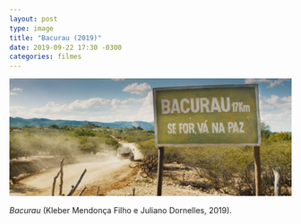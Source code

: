 ```yaml
---
layout: post
type: image
title: "Bacurau (2019)"
date: 2019-09-22 17:30 -0300
categories: filmes
---
```

![Persona](/assets/2019/bacurau.jpg)

_Bacurau_ (Kleber Mendonça Filho e Juliano Dornelles, 2019).
